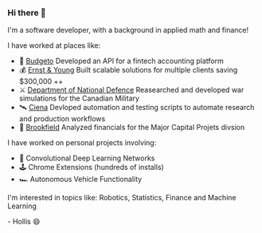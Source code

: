### Hi there 👋

I'm a software developer, with a background in applied math and finance!

I have worked at places like:

- :money_with_wings: [Budgeto](https://budgeto.com/en/) 
  Developed an API for a fintech accounting platform
- :moneybag: [Ernst & Young](https://www.ey.com/en_ca) 
  Built scalable solutions for multiple clients saving $300,000 ++
- ⚔️ [Department of National Defence](https://www.canada.ca/en/department-national-defence.html)
  Reasearched and developed war simulations for the Canadian Military
- 🛰️ [Ciena](https://www.ciena.ca/)
  Devloped automation and testing scripts to automate research and production workflows
- 🏢 [Brookfield](https://www.bgis.com/)
  Analyzed financials for the Major Capital Projets divsion

I have worked on personal projects involving:

- 🧠 Convolutional Deep Learning Networks
- 🕹️ Chrome Extensions (hundreds of installs)
- 🏎️ Autonomous Vehicle Functionality

I'm interested in topics like:
Robotics, Statistics, Finance and Machine Learning

\- Hollis 😄

